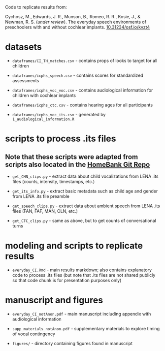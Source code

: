 Code to replicate results from:

Cychosz, M., Edwards, J. R., Munson, B., Romeo, R. R., Kosie, J., & Newman, R. S. (*under review*). The everyday speech environments of preschoolers with and without cochlear implants. [10.31234/osf.io/kvzt4](https://psyarxiv.com/kvzt4)

# datasets

* `dataframes/CI_TH_matches.csv` - contains props of looks to target for all children

* `dataframes/icphs_speech.csv` - contains scores for standardized assessments 

* `dataframes/icphs_voc_voc.csv` - contains audiological information for children with cochlear implants

* `dataframes/icphs_ctc.csv` - contains hearing ages for all participants

* `dataframes/icphs_voc_its.csv` - generated by `1_audiological_information.R`

# scripts to process .its files
## Note that these scripts were adapted from scripts also located in the [HomeBank Git Repo](https://github.com/HomeBankCode)

* `get_CHN_clips.py` - extract data about child vocalizations from LENA .its files (counts, intensity, timestamps, etc.)

* `get_its_info.py` - extract basic metadata such as child age and gender from LENA .its file preamble

* `get_speech_clips.py` - extract data about ambient speech from LENA .its files (FAN, FAF, MAN, OLN, etc.)

* `get_CTC_clips.py` - same as above, but to get counts of conversational turns

# modeling and scripts to replicate results

* `everyday_CI.Rmd` - main results markdown; also contains explanatory code to process .its files (but note that .its files are not shared publicly so that code chunk is for presentation purposes only)

# manuscript and figures

* `everyday_CI_notAnon.pdf` - main manuscript including appendix with audiological information

* `supp_materials_notAnon.pdf` - supplementary materials to explore timing of vocal contingency 

* `figures/` - directory containing figures found in manuscript



